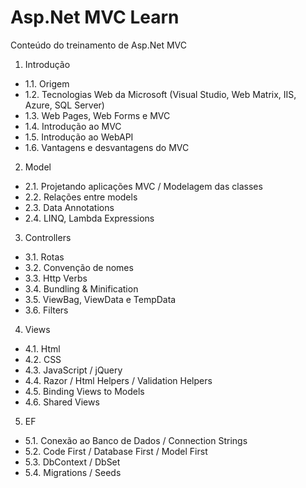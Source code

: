 # Asp.Net MVC Learn
Conteúdo do treinamento de Asp.Net MVC

1. Introdução
  * 1.1. Origem
  * 1.2. Tecnologias Web da Microsoft (Visual Studio, Web Matrix, IIS, Azure, SQL Server)
  * 1.3. Web Pages, Web Forms e MVC
  * 1.4. Introdução ao MVC
  * 1.5. Introdução ao WebAPI
  * 1.6. Vantagens e desvantagens do MVC
2. Model
  * 2.1. Projetando aplicações MVC / Modelagem das classes
  * 2.2. Relações entre models
  * 2.3. Data Annotations
  * 2.4. LINQ, Lambda Expressions
3. Controllers
  * 3.1. Rotas
  * 3.2. Convenção de nomes
  * 3.3. Http Verbs
  * 3.4. Bundling & Minification
  * 3.5. ViewBag, ViewData e TempData
  * 3.6. Filters
4. Views
  * 4.1. Html
  * 4.2. CSS
  * 4.3. JavaScript / jQuery
  * 4.4. Razor / Html Helpers / Validation Helpers
  * 4.5. Binding Views to Models
  * 4.6. Shared Views
5. EF
  * 5.1. Conexão ao Banco de Dados / Connection Strings
  * 5.2. Code First / Database First / Model First
  * 5.3. DbContext / DbSet
  * 5.4. Migrations / Seeds
